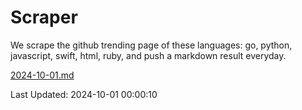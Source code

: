 # Scraper

We scrape the github trending page of these languages: go, python, javascript, swift, html, ruby, and push a markdown result everyday.

[2024-10-01.md](https://github.com/henson/Scraper/blob/master/2024-10-01.md)

Last Updated: 2024-10-01 00:00:10